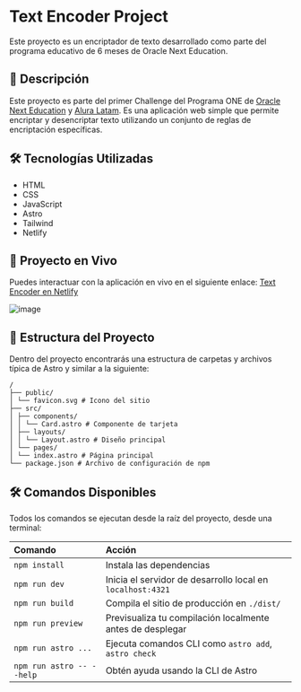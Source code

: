 # Text Encoder Project

Este proyecto es un encriptador de texto desarrollado como parte del programa educativo de 6 meses de Oracle Next Education.

## 🔧 Descripción

Este proyecto es parte del primer Challenge del Programa ONE de [Oracle Next Education](https://www.oracle.com/co/education/oracle-next-education/) y [Alura Latam](https://www.aluracursos.com/). Es una aplicación web simple que permite encriptar y desencriptar texto utilizando un conjunto de reglas de encriptación específicas.

## 🛠️ Tecnologías Utilizadas

- HTML
- CSS
- JavaScript
- Astro
- Tailwind
- Netlify

## 🚀 Proyecto en Vivo

Puedes interactuar con la aplicación en vivo en el siguiente enlace: [Text Encoder en Netlify](https://textencoder.netlify.app)

![image](https://github.com/user-attachments/assets/fc5a5d5b-2fc9-4aee-bb21-2b518b0dc875)


## 📂 Estructura del Proyecto

Dentro del proyecto encontrarás una estructura de carpetas y archivos típica de Astro y similar a la siguiente:

```text
/
├── public/
│ └── favicon.svg # Icono del sitio
├── src/
│ ├── components/
│ │ └── Card.astro # Componente de tarjeta
│ ├── layouts/
│ │ └── Layout.astro # Diseño principal
│ └── pages/
│ └── index.astro # Página principal
└── package.json # Archivo de configuración de npm
```

## 🛠️ Comandos Disponibles

Todos los comandos se ejecutan desde la raíz del proyecto, desde una terminal:

| Comando                   | Acción                                           |
| :------------------------ | :----------------------------------------------- |
| `npm install`             | Instala las dependencias                         |
| `npm run dev`             | Inicia el servidor de desarrollo local en `localhost:4321` |
| `npm run build`           | Compila el sitio de producción en `./dist/`      |
| `npm run preview`         | Previsualiza tu compilación localmente antes de desplegar |
| `npm run astro ...`       | Ejecuta comandos CLI como `astro add`, `astro check` |
| `npm run astro -- --help` | Obtén ayuda usando la CLI de Astro               |
